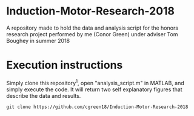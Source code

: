 # Induction-Motor-Research-2018
A repository made to hold the data and analysis script for the honors research project performed by me (Conor Green) under adviser Tom Boughey in summer 2018

# Execution instructions
Simply clone this repository<sup>1</sup>, open "analysis_script.m" in MATLAB, and simply execute the code. It will return two self explanatory figures that describe the data and results.


```
git clone https://github.com/cgreen18/Induction-Motor-Research-2018
```

